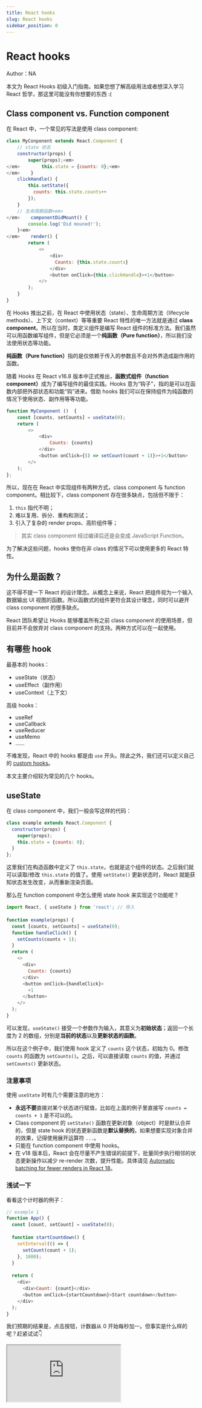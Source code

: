 ```yaml
---
title: React hooks
slug: React hooks
sidebar_position: 0
---
```



# React hooks

Author：NA

本文为 React Hooks 初级入门指南。如果您想了解高级用法或者想深入学习 React 哲学，那这里可能没有你想要的东西 :(

## Class component vs. Function component

在 React 中，一个常见的写法是使用 class component:

```js
class MyConponent extends React.Component {
    // state 状态
    constructor(props) {
        super(props);<em>
</em>        this.state = {counts: 0};<em>
</em>    }
    clickHandle() {
        this.setState({
          counts: this.state.counts++
        });
    }
    // 生命周期函数<em>
</em>    componentDidMount() {
        console.log('Did mouned!');
    }<em>
</em>    render() {
        return (
            <>
                <div>
                  Counts: {this.state.counts}
                </div>
                <button onClick={this.clickHandle}>+1</button>
            </>
        );
    }
}
```

在 Hooks 推出之前，在 React 中使用状态（state）、生命周期方法（lifecycle methods）、上下文（context）等等重要 React 特性的唯一方法就是通过 <b>class component</b>。所以在当时，类定义组件是编写 React 组件的标准方法。我们虽然可以用函数编写组件，但是它必须是一个<b>纯函数（Pure function）</b>，所以我们没法使用状态等功能。

<b>纯函数（Pure function）</b>指的是仅依赖于传入的参数且不会对外界造成副作用的函数。

随着 Hooks 在 React v16.8 版本中正式推出，<b>函数式组件（function component）</b>成为了编写组件的最佳实践。Hooks 意为“钩子”，指的是可以在函数内部把外部状态和功能“钩”进来。借助 hooks 我们可以在保持组件为纯函数的情况下使用状态、副作用等等功能。

```js
function MyConponent ()  {
    const [counts, setCounts] = useState(0);
    return (
        <>
            <div>
                Counts: {counts}
            </div>
            <button onClick={() => setCount(count + 1)}>+1</button>
        </>
    );
};
```

所以，现在在 React 中实现组件有两种方式，class component 与 function component。相比较下，class component 存在很多缺点，包括但不限于：

1. `this` 指代不明；
2. 难以复用、拆分、重构和测试；
3. 引入了复杂的 render props、高阶组件等；

> 其实 class component 经过编译后还是会变成 JavaScript Function。

为了解决这些问题，hooks 使你在非 class 的情况下可以使用更多的 React 特性。

## 为什么是函数？

这不得不提一下 React 的设计理念。从概念上来说，React 把组件视为一个输入数据输出 UI 视图的函数。所以函数式的组件更符合其设计理念，同时可以避开 class component 的很多缺点。

React 团队希望让 Hooks 能够覆盖所有之前 class component 的使用场景，但目前并不会放弃对 class component 的支持。两种方式可以在一起使用。

## 有哪些 hook

最基本的 hooks：

- useState（状态）
- useEffect（副作用）
- useContext（上下文）

高级 hooks：

- useRef
- useCallback
- useReducer
- useMemo
- ……

不难发现，React 中的 hooks 都是由 `use` 开头。除此之外，我们还可以定义自己的 [custom hooks](https://reactjs.org/docs/hooks-custom.html)。

本文主要介绍较为常见的几个 hooks。

## useState

在 class component 中，我们一般会写这样的代码：

```js
class example extends React.Component {
  constructor(props) {
    super(props);
    this.state = {counts: 0};
  }
};
```

这里我们在构造函数中定义了 `this.state`，也就是这个组件的状态。之后我们就可以读取/修改 `this.state` 的值了。使用 `setState()` 更新状态时，React 就能获知状态发生改变，从而重新渲染页面。

那么在 function component 中怎么使用 state hook 来实现这个功能呢？

```js
import React, { useState } from 'react'; // 导入

function example(props) {
  const [counts, setCounts] = useState(0);
  function handleClick() {
    setCounts(counts + 1);
  }
  return (
    <>
      <div>
        Counts: {counts}
      </div>
      <button onClick={handleClick}>
        +1
      </button>
    </>
  );
}
```

可以发现，`useState()` 接受一个参数作为输入，其意义为<b>初始状态</b>；返回一个长度为 2 的数组，分别是<b>当前的状态</b>以及<b>更新状态的函数</b>。

所以在这个例子中，我们使用 hook 定义了 `counts` 这个状态，初始为 0。修改 `counts` 的函数为 `setCounts()`。之后，可以直接读取 `counts` 的值，并通过 `setCounts()` 更新状态。

### 注意事项

使用 `useState` 时有几个需要注意的地方：

- <b>永远不要</b>直接对某个状态进行赋值，比如在上面的例子里直接写 `counts = counts + 1` 是不可以的。
- Class component 的 `setState()` 函数在更新对象（object）时是默认合并的，但是 state hook 的状态更新函数是<b>默认替换的</b>。如果想要实现对象合并的效果，记得使用展开运算符 `...`。
- 只能在 function component 中使用 hooks。
- 在 v18 版本后，React 会在尽量不产生错误的前提下，批量同步执行相邻的状态更新操作以减少 re-render 次数，提升性能。具体请见 [Automatic batching for fewer renders in React 18](https://github.com/reactwg/react-18/discussions/21)。

### 浅试一下

看看这个计时器的例子：

```js
// example 1
function App() {
  const [count, setCount] = useState(0);
  
  function startCountdown() {
    setInterval(() => {
      setCount(count + 1);
    }, 1000);
  }
  
  return (
    <div>
      <div>Count: {count}</div>
      <button onClick={startCountdown}>Start countdown</button>
    </div>
  );
}
```

我们预期的结果是，点击按钮，计数器从 0 开始每秒加一。但事实是什么样的呢？赶紧试试👇

<iframe src="https://codepen.io/deluxurousCodePen/pen/WNJBggq"/>

如果你熟悉 JS，那么聪明的你肯定会发现，这是由闭包引起的问题。Interval 中的 `count` 值始终保持为定义 Interval 那个时刻的值不变。React hooks 重度依赖闭包，所以在开发时，一定要考虑到闭包带来的问题。

那么怎么解决呢？一种解决方案是，把上面的 `setCount(count + 1);` 改为 `setCount(count => count + 1);`。这样做等于是告诉 hook 我们想要的是把状态 `count` 的值递增 1，而并不依赖于原来的 `count` 值，也就避免了闭包带来的错误。（但这个写法依然存在不合理的地方，比如 `setInterval` 其实是一个会造成副作用的操作，应当把它写在 useEffect 当中。）

## useReducer

这是一个高级 hook。如果你的时间不是很充裕，可以先跳过不看。

你用过 JavaScript 中的一个数组方法 [reduce](https://javascript.info/array-methods#reduce-reduceright) 吗？`useReducer` 和它有一样的名字，作用也类似。它是一个高级钩子，可以帮助我们更好地管理状态。我们在这里简单讲讲使用的方法。

```js
const [state, dispatch] = useReducer(reducer, initialArg, init);
```

其实可以把 `useReducer` 看作是更高级的 `useState`。

参数中第一个 `reducer` 是一个函数；`initialArg` 是状态的初始值计算函数的参数；`init` 是计算状态初始值的函数，可以直接留空。留空表示状态的初始值就是 `initialArg`，否则初始值就是 `init(initialArg)`。

一般的简单写法是：

```js
const [state, dispatch] = useReducer(reducer, initialState);
```

`useReducer` 的返回值也是一个数组，第一项是状态 `state`，第二项是调度函数 `dispatch`。

`reducer` 是一个<b>纯函数</b>。它接受两个参数——当前状态和行动对象，并返回一个参数——更新后的状态。`dispatch` 函数用于调度，它接受一个参数——行动对象。

### 一个栗子

```js
function reducer(state, action) {
  switch (action.type) {
    case 'increment':
      return {count: state.count + 1};
    case 'decrement';
      return {count: state.count - 1};
    default:
      throw new Error();
  }
}

function Counter() {
  const [state, dispatch] = useReducer(reducer, {count: 0});
  return (
    <>
      Count: {state.count}
      <button onClick={() => dispatch({type: 'decrement'})}>-1</button>
      <button onClick={() => dispatch({type: 'increment'})}>+1</button>
    </>
  );
}
```

和 `useState` 相比，`useReducer` 多了一个 `reducer` 函数，并且把 `setState` 改为了 `dispatch`。这实际上把状态的维护逻辑进行了一层封装。

我们把可能对状态进行的操作写在 `reducer` 中，并在行动对象中标识操作、附带参数。比如在这个例子中，我们有 `increment` 和 `decrement` 两种操作。根据 `action.type` 的不同，`reducer` 做出相应的处理，并返回新的状态。

这样我们通过调度函数 `dispatch(action)` 就可以按照指定的信息进行状态的修改。调用 `dispatch({type: 'increment'})` 就可以让 `state.count` 递增 1。 

### 注意事项

- `reducer` 必须是一个<b>纯函数</b>。
- `reducer` 中，不能直接对状态进行修改或赋值。应当创建一个新的对象，并在进行必要修改后返回。这里需要注意深浅拷贝问题。可以善用解构赋值。
- React 会保证 `dispatch` 函数在组件存在时保持不变。

## useEffect

之前我们提到，函数式组件应当是一个没有副作用的纯函数。但通过 Effect hook，我们可以实现副作用操作。它的格式是这样的：

```js
useEffect(effect, deps);
```

其中 `effect` 是一个<b>函数</b>，它不接受参数。这个函数内部就是具体的副作用操作，譬如网络请求、设置订阅、DOM 操作等等。同时，这个函数可以有返回值，返回值依然是一个不接受参数的函数，表示对副作用的清理或消除。`deps` 可以是 `undefined` 或者一个<b>可以为空的数组</b>，表示这个副作用的依赖。

这样似乎难以理解。我们可以试着这样思考：

组件在渲染时可能希望产生某些副作用，如修改 DOM，访问网络等。我们使用 effect hook 来实现这个功能——把副作用写在 `useEffect` 的参数当中。而在<b>每次重新渲染</b>时，这些副作用都会被重新执行，这会引入一些问题：

- 有时我们希望在重新执行副作用之前消除前一次副作用。解决的办法是在 `effect` 参数中写上返回值。
- 有时某些副作用的重复执行是不必要的且可能影响性能。解决办法就是为副作用加入依赖项。这样做其实是在告诉 React：“这个副作用只依赖于这些值，如果这些值没有改变，那就没有必要重复执行副作用”。那么 React 在每次重新渲染时，就会把每个副作用的依赖项与上次渲染时的值进行比较。当有值发生了改变时，React 才会重新执行副作用。如果依赖项为 undefined，那么每次 re-render 时都会执行副作用。

React 在比较依赖项时，使用的是<b>浅比较</b>。所以尽量不要把整个对象、数组等直接作为依赖项。

### 一个栗子

我们来看看之前 state hook 中使用过的计时器例子，但这次我们使用 `useEffect` 钩子。

```js
// example 2
function App() {
  const [count, setCount] = useState(0);
  
  useEffect(() => {
    const interval = setInterval(() => {
      setCount(count + 1);
    }, 1000);
    return () => {clearInterval(interval);}
  }, [count]);
  
  return (
    <div>
      <div>Count: {count}</div>
    </div>
  );
}
```

尝试理解一下这段代码。[点这里运行](https://codepen.io/deluxurousCodePen/pen/PoaovBe)。

- 第一次渲染时，执行副作用。设置了一个定时器，每隔一秒递增一次 `count`。
- 第一秒过去后，`count` 加 1。状态改变触发 re-render。
- 重新渲染后比较副作用的依赖。发现 `count` 值发生了改变。
- 重新执行副作用。执行时分为两步。
    - 首先，清除上一次的副作用。可以看到代码中定义了清除副作用的函数——它清除了定时器。
    - 然后，执行这一次的副作用。也就是重新设置了定时器。它将在 1 秒后给 `count` 加 1。

- ……

所以，这段代码通过不太直接的方式实现了一个秒数计时器。

你可能想问，为什么在这个例子中，`setCount(count + 1);` 没有像之前那样发生闭包的问题。难道这里没有产生闭包吗？我们会在后文解释这个问题。

### 状态"快门"

我们看一下这个更为直观的例子：

```js
// example 3
function App() {
  const [count, setCount] = useState(0);
  
  function addCount() {
    setCount(count + 1);
  }
  
  useEffect(() => {
    setTimeout(() => {
      console.log(count);
    }, 5000);
  }, [count]);
  
  return (
    <div>
      <button onClick={addCount}>+1</button>
    </div>
  );
}
```

<iframe src="https://codepen.io/jiangmizzz-Xu/pen/GRYLXGN"/>

尝试快速地点击多次 +1 按钮，然后查看 console。每次打印的值符合你的预期吗？

我们可以认为，每一次渲染，React 都生成了一个当前组件的“副本”。对于一个“副本”来说，里面的所有 states 都是不可改变的常量（这就是我们为什么使用 `const` 来定义 state）；但是不同的“副本”之间，这些 states 可能有所不同。而每一个“副本”中的 effects，只能获取到它所在的“副本”中的 states。

在上面的例子中，第一次点击 +1 按钮后，React 进行一次重新渲染，并产生了一个“副本”。在这个“副本”当中，`count` 的值为 1。然后 React 执行副作用，设置了一个定时器，在 1 秒后打印 `count` 的值。而 1 秒后，不论你点击了多少次 +1 按钮，`count` 的值对于这个“副本”来说，值始终都是 1。

这样的性质对于 class component 并<b>不成立</b>。如果你感兴趣的话，可以实现一个看似等价的组件，[执行一下](https://codepen.io/deluxurousCodePen/pen/GRGRbqY)看看效果。

事实上，不只有 states 和 effects，“副本”中所有的函数（自定义函数、计时器等等）都会捕获它所在的那次渲染中的 states 和 props，而这些 states 和 props 对于他们所在的“副本”来说都是常量。这也解释了为什么不能对 states 直接赋值。

闭包的无处不在可能会使你感到厌恶，但好处在于，闭包使得每次渲染时的逻辑清晰且确定。

如果你不想要这种效果，而想要像 class component 那样读取当前实际状态的值，可以使用 `useRef`，我们会在后文讲到。

### <em>Obliviate!</em> 

![](/assets/IJkAb1341otyKnxwqeJcNRALnJg.gif)

你或许在之前学过一些这样的东西：

> <em>【教程】如何使用 useEffect 模拟 class component 的生命周期</em>

> ```js
<em>useEffect(() => {</em>
<em>  ...</em>
<em>}, []);</em>
```
> <em>这样可以让这个副作用在组件 mount 时执行一次，实现 componentDidMount 的效果。</em>

事实是，class component 的思维模型并不能完全同样地应用于 hooks，上面的写法也不能保证 100% 符合期望。想要更好的理解和使用 useEffect，需要进行一些思维的转换。一个建议是，把生命周期的概念<b>都忘掉</b>，试着去用 effects 的方式思考。

### Don't cheat

> <em>Trick me once, trick me twice</em>
> <em>Don't you know that cash ain't the only price</em>
> <em>It's coming back around</em>

对于 useEffect 的依赖项，尽量<b>不要对 React 撒谎</b>。请把副作用中所有用到的依赖<b>全部</b>写在依赖项中。

很多初学者会忽略这个问题，在依赖项中少写几项，这可能会导致预想不到的问题。

还记得 [example 2](https://xn4zlkzg4p.feishu.cn/wiki/wikcnAj97pK5WexPjxFZ3AUEWRc#WC4OdkQgwoSKEuxEbBSc2wXQnke) 和我们之前提出的问题吗？（为什么 example 2 中的 `setCount` 没有闭包问题？）来看一下这个例子：

```js
// example 4
function App() {
  const [count, setCount] = useState(0);
  
  useEffect(() => {
    const interval = setInterval(() => {
      setCount(count + 1);
      console.log(count); // 增加日志打印（仅为了观察）
    }, 1000);
    return () => { clearInterval(interval); }
  }, []); // 去掉了依赖项 count
  
  return (
    <div>
      <div>Count: {count}</div>
    </div>
  );
}
```

和 example 2 相比，我们去掉了依赖项。试着[运行一下](https://codepen.io/deluxurousCodePen/pen/WNybaQd)，看看结果是什么。

写这段代码时，这位程序员可能在想：

> <em>“我想要一个计时器。我想要它在组件挂载时从 0 开始计时。我想要它在组件卸载时停止计时。”</em>

但结果却是……

如果你还记得 state hook 中的那个例子，你可能很快就能反应过来，这里是<b>闭包</b>引起的问题—— effect 中的 count 因为闭包而始终为 0。根据当时的解决方案，把第 7 行改为 `setCount(count => count + 1);` 就可以了。

现在我们再<b>从依赖项的角度</b>思考这个问题。

- 为什么这个代码不 work？因为我们欺骗了 React。Effect 中依赖了 `count`，却没有写在依赖项里。
- 为什么 [example 2](https://xn4zlkzg4p.feishu.cn/wiki/wikcnAj97pK5WexPjxFZ3AUEWRc#WC4OdkQgwoSKEuxEbBSc2wXQnke) 的代码能 work？因为这段代码正确地标明了依赖项，React 。
- 为什么在 example 5 中，把第 7 行改为 `setCount(count => count + 1);` 又 work 了？——因为这样的修改使得 `setCount` 不依赖于第三行定义的 `count` 的值（初始值），而是每次都在一个小的箭头函数里根据当前最新的 `count` 值来计算出更新的值。

```ts
// example 5
function App() {
  const [count, setCount] = useState(0);
  
  useEffect(() => {
    const interval = setInterval(() => {
      // setXXX 支持接受一个函数作为参数，会用最新的值作为参数调用传入的函数
      setCount(count => count + 1);
      console.log(count); // 增加日志打印（仅为了观察）
    }, 1000);
    return () => { clearInterval(interval); }
  }, []); // 去掉了依赖项 count
  
  return (
    <div>
      <div>Count: {count}</div>
    </div>
  );
}
```

Voila！遵守依赖项的规则可以帮助你发现潜在的闭包陷阱。如果你想强制要求正确列出所有的依赖项，可以试着编写 lint 规则，或者用一个[现成的](https://github.com/facebook/react/issues/14920)。

### 漏网之鱼

很多人会容易忽略 JS 中的一个重要成员：<b>函数</b>。问题就是，函数也需要作为 `useEffect` 的依赖并标明吗？

答案是 YES。忽略函数依赖是不安全的<del>（虽然可能大多数情况下不会出问题）</del>。

和 class component 不同，function component 中定义的函数在每次渲染时都是不同的。所以，直接把组件内定义的函数作为依赖项可能会导致触发 re-render 过于频繁。

最佳实践应该是：

- 把不依赖本组件中 states 或 props 的函数定义到组件外部。这样的函数不再被视为是依赖项。
- 尽可能把 effect 会用到的函数定义在 effect 内部。注意，这些定义在内部的函数也会依赖组件中的 states 或 props，不要忘记把它们写在依赖项中。
- 如果还是需要在 effect 中调用一个组件内部的函数（包括通过 props 传入的函数），可以把这些函数包在 `useCallback` 中。

### まだ... 壊れた

如果你开始尝试每次都写正确的依赖项，那么，你很棒！但是很多人会发现，自己写的 effect hook 还是不能按照预期运行。比如，你有没有陷入<b>无限重复循环</b>调用某个 effect 的地狱？或者，你虽然依赖了某个状态，但并不想让这个状态在下一次更新时触发这个 effect？

很多人在遇到这些问题之后，就会选择在依赖项上弄虚作假。

其实你需要的是更优雅地写 effect hook。一个好的开始就是<b>减少依赖。</b>

如何减少依赖？

- 前面的例子中已经提到了，可以让 state hook 中的 `setSomeState()` 接受一个函数，这样就可以减少依赖。
- 使用 `useReducer` 来减少依赖。调用 `dispatch` 函数并<b>不</b>依赖于当前状态值。而且，之前已经介绍过了，React 会保证 `dispatch` 函数不变。所以把 `dispatch` 函数从依赖项中省去是安全的。（`useReducer` 真是一个很好的可以减少依赖的妙招！）
- 改进或者重新设计 effect 函数，尝试传递尽可能少的信息。
- 完整的列表和例子，可以在这里看到：https://react.dev/learn/you-might-not-need-an-effect

## useRef

Ref 意为引用。通过 `useRef` 我们可以创建一个引用。

```js
const ref = useRef(initialValue);
```

创建的方式很简单，`useRef` 接收一个参数，作为这个引用的初始值。

值的获取和修改也很简单：

```js
console.log(ref.current);
ref.current = nextValue;
```

通过 `.current` 直接进行访问和修改即可。

我们来看一下这个例子：

```js
// example 5
function App() {
  const [count, setCount] = useState(0);
  const cntRef = useRef(0);
  
  function addCount() {
    setCount(count + 1);
    cntRef.current ++;
  }
  
  useEffect(() => {
    setTimeout(() => {
      console.log("State: " + count + "; Ref: " + cntRef.current);
    }, 2000);
  }, [count]);
  
  return (
    <div>
      <div>Count: {count}</div>
      <button onClick={addCount}>+1</button>
    </div>
  );
}
```

<iframe src="https://codepen.io/deluxurousCodePen/pen/NWzqwoQ"/>

根据 console 中打印的结果，不难发现 ref 中的值表现和 state 不同。各个“副本”中通过 ref 所取到的值都是一样的且是最新的。

我们可以想象，ref 本身仅仅是一个引用。对于每一个副本来说，虽然它捕获了全部的 states 和 props，但是所有的“副本”中的 ref 都指向了同一个地方，所以通过 ref 获取到的都是相同的且是最新的值。

### 一些性质

除了上面这个例子所体现的特性之外，ref 还有一些特点：

- 修改 `ref.current` 并不会导致组件重新渲染。我们知道 state 的更新会触发组件的 re-render。但是 ref 并不会。
- Ref 的修改是同步的，而 state 的修改是异步的。也就是说，ref 修改后更新的值立即可用。
- Ref 的值在多次渲染之间是持久化的。

### 对象的 ref 属性

可以通过设置 DOM 对象的 ref 属性把 DOM 对象传递给 ref。

```js
function App() {
  const mRef = useRef();
  
  return (
    <div>
      <myComponent ref={mRef}>...</myComponent>
    </div>
  );
}
```

在这个例子中，`<myComponent>` 的 `ref` 属性为 `mRef`，所以组件创建后，可以通过 `mRef` 访问 `myComponent` 实例。比如 `mRef.current.value` 可以访问 `myComponent` 实例中的 `value` 值；`mRef.current.doSomething()` 可以触发 `myComponent` 实例的 `doSomething` 方法。

值得注意的是：

- 通过这种方法获取到的组件实例是 sealed 的。这意味着不能借由 `ref.current` 给对象添加属性、删除属性。
- 只能给 class component 设置 ref 以获取其实例。Function component 不适用这种方法。
- `ref` 属性是 React 组件的特殊属性。无法直接通过 props 把 ref 引用传递给更深层的组件。如果你想要这么做，可以尝试使用 `forwardRef`。

### createRef

你可能还看到过一个函数 `createRef`。这个函数也可以创建引用，但是它和 `useRef` 不同。

`useRef` 在每次渲染时都返回同一个对象，但是 `createRef` 每次会重新创建对象。

## useContext

我们可以通过 props 把父组件内的值传入子组件，但是如果想要传入深层子组件就会变得很麻烦。我们可以通过 `createContext` 创建上下文，使用 provider 提供上下文，在消费者子组件中就可以通过 `useContext` 引用上下文。

这是一个 theme context 的例子：

```js
const themes = {
  light: {
    foreground: "#000000",
    background: "#eeeeee"
  },
  dark: {
    foreground: "#ffffff",
    background: "#222222"
  }
};

// 创建 context
const ThemeContext = React.createContext(themes.light);

function App() {
  return (
    // 提供 context，并设置 context 内容
    <ThemeContext.Provider value={themes.dark}>
      <Toolbar />
    </ThemeContext.Provider>
  );
}

function Toolbar(props) {
  return (
    <div>
      <ThemedButton />
    </div>
  );
}

function ThemedButton() {
  // 使用 context
  const theme = useContext(ThemeContext);
  return (
    <button style={{ background: theme.background, color: theme.foreground }}>
      I am styled by theme context!
    </button>
  );
}
```

如果你熟悉 class component 中的 context API，这里的 `useContext` 其实类似于 `<ThemeContext.Consumer>`。

在 `useContext` 时，React 会返回<b>最近</b>的 Provider 中的<b>最新</b>的 value。

值得留意的是，当 Provider 的 value 发生变化时，它的子组件都会重新渲染。所以一般我们只会选择把不常变动的值放在 context 中。

## useMemo

`useMemo` 是一个高级钩子，可以记忆一些值。它的使用方法是：

```js
const memorizedValue = useMemo(() => fn, deps);
```

`useMemo` 的第一个参数是一个函数，用于使用依赖项计算 `memorizedValue` 的值；第二项是一个数组，为依赖项。当依赖项中的值发生变化时，React 会重新调用 `fn` 计算 `memorizedValue` 的值；否则 React 不会轻易在每次渲染时都重新计算其值。

```js
function slowFunction(num) {
  console.log('Calling Slow Function');
  // ....
}

const App = () => {
  const [number, setNumber] = useState(0);
  const [count, setCount] = useState(0);

  const answer = useMemo(() => slowFunction(number), [number]);

  const addCount = () => {
    setCount(count + 1)
  }
  
  return (
    <>
        <div>count: {count}</div>
        <div>number: {number}</div>
        <button onClick={addCount}>+1</button>
    </>
  )
};
```

在这个例子中，使用 number 计算 answer 的函数耗时很长，所以我们要尽可能避免不必要的额外计算。使用 `useMemo` 后，只有 `number` 的值发生改变时才会重新调用 `slowFunction` 进行计算；如果只是点击 +1 按钮更新 `count`，那么 `answer` 的值会被记忆，无需每次重新计算。

`useMemo` 应当只用来减少不必要的计算，优化性能。所有的副作用都应该写在 `useEffect` 中，不应出现在 `useMemo` 中。

在未来，React 可能还会在某些特定情况下重新计算 memo 值，不管依赖项是否发生变化。

## useCallback

```js
const memorizedCallback = useCallback(fn, deps);
```

`useCallback` 和 `useMemo` 基本一致。不同之处在于，`useMemo` 存储的是用 `fn` 计算出的值，而 `useCallback` 存储 `fn` 这个函数。当依赖项值不变时，这个函数也不会发生变化。

为什么在组件中声明函数时，我们需要 useCallback？直接写 `function XXX() {}` 不行吗？实际上确实不太行，容易出现问题。如果你需要将这个函数作为参数传递给一些子组件，那么当这个函数变化时，子组件会被重新渲染。然而这个函数的变化可能仅仅是因为它被重新声明了——你的当前组件的某个跟这个函数无关的 state 变了，导致了当前组件被重新渲染，而在重新渲染时，没有使用 `useCallback` 的函数会被重新声明，而被重新声明的函数，尽管函数体完全一样，也会被认为是发生了变化。你可以理解为它被重新创建了一次，内存地址变了。其实，很可能这个函数本身并不需要被重新声明，但是它就是被重新声明了，导致子组件认为传进来的函数变了，而被迫重新渲染。`useCallback` 可以解决这个问题，使用它创建的函数，能够保证只有在 `deps` 里面的元素的内容变化时才重新声明。当然，`deps` 写的比实际需要的少也会出现问题，例如函数该被重新声明的时候没有被重新声明，导致其中引用的变量（当前组件的 state）指向了此前某个时间的 state 而非最新的 state。参考上文 useEffect 小节中提到的闭包问题。

另外，`useCallback(fn, deps)` 其实等价于 `useMemo(() => fn, deps)`。

## 禁忌事项

1. 少写 `deps` 数组，某些依赖项没有放进去。
2. 在除了组件最外层的地方使用任何 Hook。也包括在 `if` 之后使用 Hook。这是因为，在组件对应的函数第一次被执行时，所有的 Hook 都应当被跑一次，这样 React 才能知道这个组件都以什么顺序使用了哪些 Hook（这很重要！）。

```js
// 错误：
function App() {
  const { data: users, isLoading, error } = useSWR("/api/user/list");
  
  if (isLoading) return <Loading />
  if (error) return <Error reason={error.message} />
  if (users.length === 0) return null
  
  const [userId, setUserId] = useState(users[0].id)
  return <User id={userId} onClick={() => {
    setUserId(users.pop().id);
  }}>
}
```

上面这段代码中就出现了在 `if` 之后使用了 Hook（`useState`）的问题。

在 App 组件第一次跑时，由于 SWR 进行网络请求需要一定的时间，因此 `isLoading` 一定是 `true`，那么 `useState` 就不会跑。后面再跑 App 组件时，例如当 SWR 完成了请求、`isLoading` 和 `data` 均发生了改变，此时会跑到第 9 行而执行 `useState`。对于 React 来讲，这是非常无厘头的——它应当在状态改变时重绘组件，但是现在发生了状态的增加，凭空冒出来一个新的 state，那么它应该重新渲染吗？

更重要的是，其实你的不同的 state 在 React 看来都是 `useState` 调用。React 为了区分这些 state（从而比较到底哪些 state 在两次渲染中间发生了怎样的改变），采用了基于调用顺序的区分方法。

首先一个很简单的事实：我们使用的是 `const [x, setX] = useState(0)`，那么无论如何，`x` 一定是 `const`（<b>常量</b>）。这也就意味着<b>没有任何办法</b>可以修改 `x` 的值，它将始终为 `0`。这是 JS 世界的铁律，无法绕过。你可能会觉得，那我 `setX(1)` 又是如何令 `x` 变成 `1` 的呢，这岂不是矛盾了？然而并不是。调用 `setX` 意味着组件的总体的 state 发生了改变。此时，React 会重新执行一遍这个组件所对应的函数，从而获得<b>新的一份</b> `x` 和 `setX`。在已经被卸载并销毁的旧组件（函数）的作用域里面，x 变量的值仍然是 0。在新执行得到的这个组件（函数）里面，x 变量的值从最开始就是 1，且将永远为 1。

然而 React 并不具备源代码级别的分析能力，它无法得知某个 `useState` 被解构赋值成了什么名字。你完全可以给它起个辨识度很高的名字，例如 timer 和 userId：

```js
const [timer, setTimer] = useState(100);
const [userId, setUserId] = useState(10001);
```

但对于 React 来讲，它看到的就只是状态的顺序，也就是调用 `useState` Hook 的顺序。所以你的 timer 在 React 里面是 state 0，你的 userId 在 React 里面是 state 1。就这么简单。

那么，如果你有两个 state：

```js
const [a, setA] = useState(1);
const [b, setB] = useState(2);
```

但是你使用了某种恶魔的方式使得他们在某两个时刻的中间，值改变了，但是调用顺序也变了：

```js
let initRun = true;
function App() {
  if(initRun) {
    const [a, setA] = useState(1);  // React 看到的：state 0
    const [b, setB] = useState(2);  // React 看到的：state 1
    initRun = false;  // 为了区分当前是不是第一次挂载
  } else {
    const [b, setB] = useState(1);  // React 看到的：state 0
    const [a, setA] = useState(2);  // React 看到的：state 1
  }
  
  const [x, setX] = useState(0);  // React 看到的：state 2
  setX(1); // 仅仅是为了触发重绘。React 意识到 state 2 变了，因此这个 App 函数会被重新执行
}
```

那么在 React 看来，第二次渲染时候的 state a 其实对应到第一次渲染的时候的 state b。因此在你看来 a 的 state 从 1 变成 2，b 的 state 从 2 变成 1，但是在 React 看来 state 1 的值一直是 1 没有改变，state 2 的值一直是 2 没有改变。

类似地，如果你在第一次渲染时没有调用某个 Hook，但是从第 n 次渲染开始调用这个 hook，React 就不知道该如何把它跟上一个时刻的状态进行对应，甚至可能导致状态的对应是完全错位的。

### 总结

总之把钩子们都写在最外面、最上面就好，别整花活。

你可以在 https://legacy.reactjs.org/docs/hooks-rules.html 找到所有的禁忌事项。

## 自定义钩子

https://react.dev/learn/reusing-logic-with-custom-hooks

理解了常用的钩子之后，所谓的<b>自定义钩子</b>仅仅是把这些逻辑提取出来罢了。当你遇到不同的组件中存在同样逻辑的代码，就可以考虑使用自定义钩子将他们封装起来，以减少重复代码、增强各个组件的可维护性。

看一下这一段代码：

```js
function App() {
  const [product, setProduct] = useState(0);
  const [a, setA] = useState(0);
  const [b, setB] = useState(0);
  
  useEffect(() => {
    setProduct(a * b);
  }, [a, b]);
  
  return (
    <div>
      <div>Product: {product}</div>
      <div>a: {a}  b: {b}</div>
      <button onClick={() => setA(a + 1)}>a++</button>
      <button onClick={() => setA(a - 1)}>a--</button>
      <button onClick={() => setB(b + 1)}>b++</button>
      <button onClick={() => setB(b - 1)}>b--</button>
    </div>
  );
}
```

这是一个简单的计算乘积的例子。我们可以直接把中间这一段提取出来：

```js
const useProduct = (initialA, initialB) => {
  const [product, setProduct] = useState(0);
  const [a, setA] = useState(initialA);
  const [b, setB] = useState(initialB);
  
  useEffect(() => {
    setProduct(a * b);
  }, [a, b]);
  
  return [product, a, b, setA, setB];
}
```

中间这一段只是一个简单的复制粘贴。我们把它包装在了一个 `useProduct` 函数中，接收两个参数——`a` 和 `b` 的初始值，并返回一个数组，对外提供了三个状态的值，以及修改状态 `a` 和 `b` 的两个函数。

组件的代码便简化为了：

```js
function App() {
  const [product, a, b, setA, setB] = useProduct(0, 0);
  
  return (
    <div>
      <div>Product: {product}</div>
      <div>a: {a}  b: {b}</div>
      <button onClick={() => setA(a + 1)}>a++</button>
      <button onClick={() => setA(a - 1)}>a--</button>
      <button onClick={() => setB(b + 1)}>b++</button>
      <button onClick={() => setB(b - 1)}>b--</button>
    </div>
  );
}
```

可以看出，自定义钩子其实就是将 React 提供的几个钩子进行组合封装。

有几点值得注意的地方：

- 自定义钩子的名称<b>一定要以 </b><b>use</b><b> 开头</b>。这是因为「Only Hooks and components can call other Hooks」，而使用 `use` 开头的函数，按照 React 命名规约，会被 linter 标记为一个 Hook。这样，linter 就会允许它调用其它 Hook，同时禁止它被非 Hook/Component 的函数所调用。这可以最大程度上确保你的应用程序正常工作。
- 自定义钩子可以被看作是一个普通的函数，你可以指定它接受什么参数、返回什么结果。根据业务和逻辑封装需要，它甚至可以什么参数都不接受、或者什么结果都不返回。

## 实战 —— 使用 useEffect 实现网络请求

在这里我会提供几段不同的实现，它们之间的设计是层层递进的。

进行网络请求，就必定会用到异步。看一下这个写法：

```js
// version 1
function App() {
  const [data, setData] = useState("");
  
  useEffect(async () => {
    const result = await fetch(
      'https://apiurl.com/someapi?query=123',
    );
    setData(result.data);
  }, []);
  
  return (
    <div>Data: {data}</div>
  );
}
```

思考：

- `useEffect(async () => {...}, [...]);` 的写法合理吗？如果你有空自己写一下并运行，可以看到 React 报了 Warning/Error，为什么？

改进一下：

```js
// version 2
function App() {
  const [data, setData] = useState("");
  
  useEffect(() => {
    const fetchData = async () => {
      const result = await fetch(
        'https://apiurl.com/someapi?query=123',
      );
      setData(result.data);
    }
    fetchData();
  }, []);
  
  return (
    <div>Data: {data}</div>
  );
}
```

思考：

- 这段代码可以正常运行并获得预期效果吗？
- 如果把依赖项留空（把 `[]` 也删掉），会发生什么？

尝试加入加载提示和异常提示：

```js
// version 3
function App() {
  const [data, setData] = useState("");
  const [loading, setLoading] = useState(false);
  const [err, setErr] = useState(false);
  
  useEffect(() => {
    const fetchData = async () => {
      setLoading(true);
      try {
        const result = await fetch(
          'https://apiurl.com/someapi?query=123',
        );
        setData(result.data);
      } catch (e) {
        setErr(true);
      }
      setLoading(false);
    }
    fetchData();
  }, []);
  
  return (
    <>
      {loading && (
        <div>Loading...</div>
      )}
      {err && (
      <div>Something went wrong!</div>
      )}
      {(!loading && !err) && (
        <div>Data: {data}</div>
      )}
    </>
  );
}
```

思考：

- 下一步，想要可以修改 api 请求中的 `query` 参数，应该怎么写？

```js
// version 4
function App() {
  const [data, setData] = useState("");
  const [query, setQuery] = useState(123);
  const [loading, setLoading] = useState(false);
  const [err, setErr] = useState(false);
  
  useEffect(() => {
    const fetchData = async () => {
      setLoading(true);
      try {
        const result = await fetch(
          `https://apiurl.com/someapi?query=${query}`,
        );
        setData(result.data);
      } catch (e) {
        setErr(true);
      }
      setLoading(false);
    }
    fetchData();
  }, [query]);
  
  return (
    <>
      {loading && (
        <div>Loading...</div>
      )}
      {err && (
      <div>Something went wrong!</div>
      )}
      {(!loading && !err) && (
        <div>Data: {data}</div>
      )}
      <button onClick={() => setQuery(123)}>123</button>
      <button onClick={() => setQuery(234)}>234</button>
      <button onClick={() => setQuery(666)}>666</button>
    </>
  );
}
```

思考：

- 当组件卸载时，如何取消状态的修改（终止请求），避免内存泄漏？
- 当短时间内重复多次请求时，由于各种原因，可能会遇到后请求的数据比先请求的更早返回，这会导致数据不正确。（比如，先请求 123，再请求 234，结果 123 的 response 比 234 返回的更晚，导致页面上显示的是 123 的请求数据。）怎么避免这种情况？

```js
// version 5
function App() {
  const [data, setData] = useState("");
  const [query, setQuery] = useState(123);
  const [loading, setLoading] = useState(false);
  const [err, setErr] = useState(false);
  
  useEffect(() => {
    let cancel = false;
    const fetchData = async () => {
      setLoading(true);
      try {
        const result = await fetch(
          `https://apiurl.com/someapi?query=${query}`,
        );
        if (!cancel) setData(result.data);
      } catch (e) {
        if (!cancel) setErr(true);
      }
      if (!cancel) setLoading(false);
    }
    fetchData();
    return () => {
      cancel = true;
    }
  }, [query]);
  
  return (
    <>
      {loading && (
        <div>Loading...</div>
      )}
      {err && (
      <div>Something went wrong!</div>
      )}
      {(!loading && !err) && (
        <div>Data: {data}</div>
      )}
      <button onClick={() => setQuery(123)}>123</button>
      <button onClick={() => setQuery(234)}>234</button>
      <button onClick={() => setQuery(666)}>666</button>
    </>
  );
}
```

现在功能基本完善了，但还是可以尝试思考：

- 如果还需要支持修改 api 路径，可以怎么写？
- 如果同一页面中存在很多不同的网络请求，怎么利用 `useRef` 使得取消请求更为方便？
- 当状态变得很复杂时，如何用 `useReducer` 改写这一部分，以厘清 effect 中设置状态的逻辑？
- 如何把这一部分提取成一个自定义钩子？
- 如何把这些 api 放在 context 中提供给多个子页面？
- ……

## 有用的链接

- https://reactjs.org/docs/hooks-rules.html
- https://reactjs.org/docs/hooks-faq.html （这个 FAQ 可能涵盖了你的大多数疑问，快去看看吧！）
- https://reactjs.org/docs/thinking-in-react.html （Think in React!）

## 参考资料

- https://overreacted.io/a-complete-guide-to-useeffect/
- https://www.robinwieruch.de/react-hooks-fetch-data/

